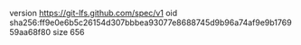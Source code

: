 version https://git-lfs.github.com/spec/v1
oid sha256:ff9e0e6b5c26154d307bbbea93077e8688745d9b96a74af9e9b176959aa68f80
size 656
